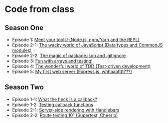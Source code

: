 # Code from class

## Season One
* Episode 1: [Meet your tools! (Node.js, npm/Yarn and the REPL)](S01E01)
* Episode 2-1: [The wacky world of JavaScript (Data types and CommonJS modules)](S01E02-1)
* Episode 2-2: [The magic of package.json and .gitignore](S01E02-2)
* Episode 3: [Fun with arrays and testing!](S01E03)
* Episode 4: [The wonderful world of TDD (Test-driven development)](S01E04)
* Episode 5: [My first web server (Express.js, whhaaatttt???)](S01E05)

## Season Two
* Episode 1-1: [What the heck is a callback?](S02E01-1)
* Episode 1-2: [Testing callback functions](S02E01-2)
* Episode 2-1: [Server-side rendering with Handlebars](S02E02-1)
* Episode 2-2: [Route testing 101 (Supertest, Cheerio)](S02E02-2)
